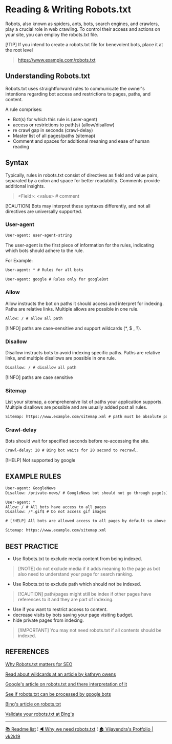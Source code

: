 # Reading & Writing Robots.txt

Robots, also known as spiders, ants, bots, search engines, and crawlers, play a crucial role in web crawling. To control their access and actions on your site, you can employ the robots.txt file.

[!TIP] If you intend to create a robots.txt file for benevolent bots, place it at the root level

> https://www.example.com/robots.txt

## Understanding Robots.txt

Robots.txt uses straightforward rules to communicate the owner's intentions regarding bot access and restrictions to pages, paths, and content. 

A rule comprises:

- Bot(s) for which this rule is (user-agent)
- access or restrictions to path(s) (allow/disallow) 
- re crawl gap in seconds (crawl-delay)
- Master list of all pages/paths (sitemap)
- Comment and spaces for additional meaning and ease of human reading

## Syntax

Typically, rules in robots.txt consist of directives as field and value pairs, separated by a colon and space for better readability. Comments provide additional insights.

> \<Field>: \<value> # comment


[!CAUTION] Bots may interpret these syntaxes differently, and not all directives are universally supported.

### User-agent

``` txt
User-agent: user-agent-string 
```

The user-agent is the first piece of information for the rules, indicating which bots should adhere to the rule.

For Example:

``` txt
User-agent: * # Rules for all bots
```

``` txt
User-agent: google # Rules only for googleBot
```

### Allow

Allow instructs the bot on paths it should access and interpret for indexing. Paths are relative links. Multiple allows are possible in one rule.

``` txt
Allow: / # allow all path
```

[!INFO] paths are case-sensitive and support wildcards (*, $ , ?).

### Disallow

Disallow instructs bots to avoid indexing specific paths. Paths are relative links, and multiple disallows are possible in one rule.

``` txt
Disallow: / # disallow all path
```

[!INFO] paths are case sensitive


### Sitemap

List your sitemap, a comprehensive list of paths your application supports. Multiple disallows are possible and are usually added post all rules.

``` txt
Sitemap: https://www.example.com/sitemap.xml # path must be absolute path
```

### Crawl-delay

Bots should wait for specified seconds before re-accessing the site.

``` txt
Crawl-delay: 20 # Bing bot waits for 20 second to recrawl.
```

[!HELP] Not supported by google

## EXAMPLE RULES

```txt
User-agent: GoogleNews
Disallow: /private-news/ # GoogleNews bot should not go through page(s) starting with https://www.example.com/private-news/

User-agent: *
Allow: / # All bots have access to all pages
Disallow: /*.gif$ # Do not access gif images

# [!HELP] All bots are allowed access to all pages by default so above rule can be omitted

Sitemap: https://www.example.com/sitemap.xml
```

## BEST PRACTICE

- Use Robots.txt to exclude media content from being indexed.

> [!NOTE] do not exclude media if it adds meaning to the page as bot also need to understand your page for search ranking.

- Use Robots.txt to exclude path which should not be indexed.

> [!CAUTION] path/pages might still be index if other pages have references to it and they are part of indexing.

- Use if you want to restrict access to content.
- decrease visits by bots saving your page visiting budget.
- hide private pages from indexing.

> [!IMPORTANT] You may not need robots.txt if all contents should be indexed.

## REFERENCES

[Why Robots.txt matters for SEO](https://www.semrush.com/blog/beginners-guide-robots-txt/)

[Read about wildcards at an article by kathryn owens](https://www.seerinteractive.com/insights/how-to-read-robots-txt)

[Google's article on robots.txt and there interpretation of it](https://developers.google.com/search/docs/crawling-indexing/robots/robots_txt)

[See if robots.txt can be processed by google bots](https://support.google.com/webmasters/answer/6062598?hl=en)

[Bing's article on robots.txt](https://www.bing.com/webmasters/help/how-to-create-a-robotstxt-file-cb7c31ec)

[Validate your robots.txt at Bing's](https://www.bing.com/webmasters/help/robotstxt-tester-623520ca)


***

[&#128218; Readme list](../) ¦ [:arrow_backward: Why we need robots.txt](./readme.md) ¦ [&#x1F3E0; Vijayendra's Protfolio &#124; vk2k19](/) 
